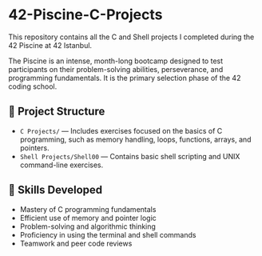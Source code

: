# 42-Piscine-C-Projects

This repository contains all the C and Shell projects I completed during the 42 Piscine at 42 Istanbul.

The Piscine is an intense, month-long bootcamp designed to test participants on their problem-solving abilities, perseverance, and programming fundamentals. It is the primary selection phase of the 42 coding school.

## 📁 Project Structure

- `C Projects/` — Includes exercises focused on the basics of C programming, such as memory handling, loops, functions, arrays, and pointers.
- `Shell Projects/Shell00` — Contains basic shell scripting and UNIX command-line exercises.

## 🚀 Skills Developed

- Mastery of C programming fundamentals  
- Efficient use of memory and pointer logic  
- Problem-solving and algorithmic thinking  
- Proficiency in using the terminal and shell commands  
- Teamwork and peer code reviews
